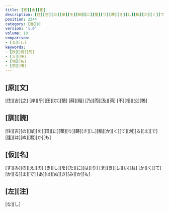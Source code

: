 ```yaml
---
title: [寄][水][田]
description: [住][吉][の][岸][を][田][に][墾][り][蒔][き][し][稲][か][く][て][刈][る][ま][で][逢][は][ぬ][君][か][も]
position: 2244
category: [巻]10
version: '1.0'
volume: 10
comparison:
- [な][し]
keywords:
- [秋][相][聞]
- [大][阪]
- [地][名]
- [恋][情]
---
```


## [原][文]

[住][吉][之] [岸][乎][田][尓][墾] [蒔][稲] [乃][而][及][苅] [不][相][公][鴨]

## [訓][読]

[住][吉][の][岸][を][田][に][墾][り][蒔][き][し][稲][か][く][て][刈][る][ま][で][逢][は][ぬ][君][か][も]

## [仮][名]

[す][み][の][え][の] [き][し][を][た][に][は][り] [ま][き][し][い][ね] [か][く][て][か][る][ま][で] [あ][は][ぬ][き][み][か][も]

## [左][注]

[な][し]
